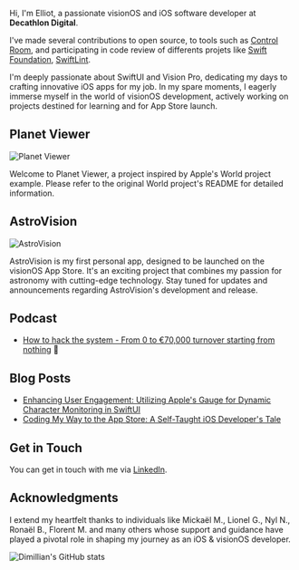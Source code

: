 Hi, I'm Elliot, a passionate visionOS and iOS software developer at **Decathlon Digital**.

I've made several contributions to open source, to tools such as [Control Room](https://github.com/twostraws/ControlRoom/pulls?q=is%3Apour+author%3Aharry-knight), and participating in code review of differents projets like [Swift Foundation](https://github.com/apple/swift-foundation), [SwiftLint](https://github.com/realm/SwiftLint).

I'm deeply passionate about SwiftUI and Vision Pro, dedicating my days to crafting innovative iOS apps for my job. In my spare moments, I eagerly immerse myself in the world of visionOS development, actively working on projects destined for learning and for App Store launch.

## Planet Viewer 
![Planet Viewer](https://github.com/Harry-KNIGHT/Harry-KNIGHT/assets/63256761/de61ceea-894e-43e2-839d-c2aa5de750b7)

Welcome to Planet Viewer, a project inspired by Apple's World project example. Please refer to the original World project's README for detailed information.

## AstroVision
![AstroVision](https://github.com/Harry-KNIGHT/Harry-KNIGHT/assets/63256761/59686eea-db8b-4744-8831-c135c6fd43a7)

AstroVision is my first personal app, designed to be launched on the visionOS App Store. It's an exciting project that combines my passion for astronomy with cutting-edge technology. Stay tuned for updates and announcements regarding AstroVision's development and release.

## Podcast
- [How to hack the system - From 0 to €70,000 turnover starting from nothing](https://www.apprendre-swiftui.fr/podcast) 🚀

## Blog Posts
- [Enhancing User Engagement: Utilizing Apple's Gauge for Dynamic Character Monitoring in SwiftUI](https://dubdub.space/elliot/enhancing-user-engagement-utilizing-apples-gauge-for-o)
- [Coding My Way to the App Store: A Self-Taught iOS Developer's Tale](https://dubdub.space/elliot/learning-ios-development-by-myself-to-the-m)

## Get in Touch

You can get in touch with me via [LinkedIn](https://www.linkedin.com/in/elliot-knight-appiwedia/).

## Acknowledgments

I extend my heartfelt thanks to individuals like Mickaël M., Lionel G., Nyl N., Ronaël B., Florent M. and many others whose support and guidance have played a pivotal role in shaping my journey as an iOS & visionOS developer.


![Dimillian's GitHub stats](https://github-readme-stats.vercel.app/api?username=harry-knight&theme=dark)
